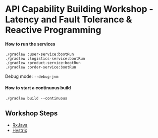# API Capability Building Workshop - Latency and Fault Tolerance & Reactive Programming 

#### How to run the services

```
./gradlew :user-service:bootRun
./gradlew :logistics-service:bootRun
./gradlew :product-service:bootRun
./gradlew :order-service:bootRun
```

Debug mode: `--debug-jvm`

#### How to start a continuous build

```
./gradlew build --continuous
```

## Workshop Steps

- [RxJava](RXJAVA.md)
- [Hystrix](HYSTRIX.md)
